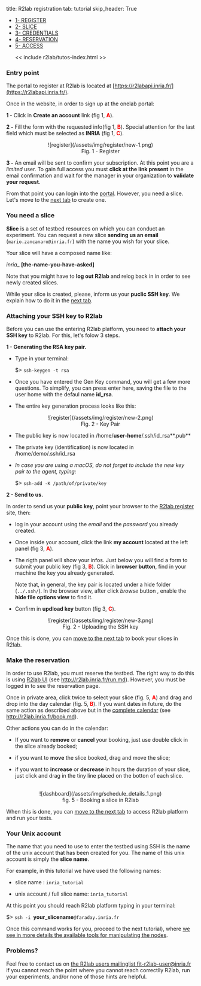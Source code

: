 title: R2lab registration
tab: tutorial
skip_header: True

<script src="/assets/r2lab/open-tab.js"></script>
<script src="/assets/js/diff.js"></script>
<script src="/assets/r2lab/r2lab-diff.js"></script>
<style>@import url("/assets/r2lab/r2lab-diff.css")</style>


<ul class="nav nav-tabs">
  <li class="active"> <a href="#REGISTER">1- REGISTER</a> </li>
  <li> <a href="#SLICE">2- SLICE</a></li>
  <li> <a href="#CREDENTIALS">3- CREDENTIALS</a></li>
  <li> <a href="#RESERVATION">4- RESERVATION</a></li>
  <li> <a href="#ACCESS">5- ACCESS</a></li>

  << include r2lab/tutos-index.html >>
</ul>


<div id="contents" class="tab-content" markdown="1">

<!------------ REGISTER ------------>
<div id="REGISTER" class="tab-pane fade in active" markdown="1">

### Entry point

The portal to register at R2lab is located at
[https://r2labapi.inria.fr/](https://r2labapi.inria.fr/).

Once in the website, in order to sign up at the onelab portal:

**1 -** Click in **Create an account** link (fig 1, <font color="red">**A**</font>).

**2 -** Fill the form with the requested info(fig 1, <font color="red">**B**</font>).
Special attention for the last field which must be selected as **INRIA** (fig 1, <font color="red">**C**</font>).

<center>
![register](/assets/img/register/new-1.png)<br/>
Fig. 1 - Register
</center>

**3 -** An email will be sent to confirm your subscription. At this
  point you are a *limited* user. To gain full access you must **click
  at the link present** in the email confirmation and wait for the
  manager in your organization to **validate your request**.

From that point you can login into the [portal](http://r2lab.inria.fr/index.md).
However, you need a slice. Let's move to the [next tab](javascript:open_tab('SLICE')) to create one.

</div>

<!------------ SLICE ------------>
<div id="SLICE" class="tab-pane fade" markdown="1">

### You need a slice

**Slice** is a set of testbed resources on which you can conduct an
experiment. You can request a new slice **sending us an email** (`mario.zancanaro@inria.fr`) with the name
you wish for your slice.

Your slice will have a composed name like:

*inria*_ **[the-name-you-have-asked]**

Note that you might have to **log out R2lab** and relog back in in order to see
newly created slices.

While your slice is created, please, inform us your **puclic SSH key**.
We explain how to do it in the [next
tab](javascript:open_tab('CREDENTIALS')).

</div>

<!------------ R2LAB ------------>
<div id="CREDENTIALS" class="tab-pane fade" markdown="1">

### Attaching your SSH key to R2lab

Before you can use the entering R2lab platform, you need to **attach your SSH key** to
R2lab. For this, let's folow 3 steps.

**1 - Generating the RSA key pair.**

  - Type in your terminal:

    $> `ssh-keygen -t rsa`

  - Once you have entered the Gen Key command, you will get a few more questions.
    To simplify, you can press enter here, saving the file to the user home with the defaul name **id_rsa**.

  - The entire key generation process looks like this:
  <center>
  ![register](/assets/img/register/new-2.png)<br/>
  Fig. 2 - Key Pair
  </center>

  - The public key is now located in /home/**user-home**/.ssh/id_rsa**.pub**

  - The private key (identification) is now located in /home/demo/.ssh/id_rsa

  - *In case you are using a macOS, do not forget to include the new key pair to the agent, typing:*

    $> `ssh-add -K /path/of/private/key`

**2 - Send to us.**

  In order to send us your **public key**, point your browser to the [R2lab register](http://r2labapi.inria.fr/) site, then:

  - log in your account using the *email* and the *password* you already created.

  - Once inside your account, click the link **my account** located at the left panel (fig 3, <font color="red">**A**</font>).

  - The rigth panel will show your infos. Just below you will find a form to submit your public key (fig 3, <font color="red">**B**</font>). Click in **browser button**, find in your machine the key you already generated.

    Note that, in general, the key pair is located under a hide folder (`../.ssh/`).
    In the browser view, after click *browse* button , enable the **hide file options view** to find it.

  - Confirm in **updload key** button (fig 3, <font color="red">**C**</font>).

  <center>
  ![register](/assets/img/register/new-3.png)<br/>
  Fig. 2 - Uploading the SSH key
  </center>

Once this is done, you can [move to the next
tab](javascript:open_tab('RESERVATION')) to book your slices in R2lab.

</div>

<!------------ RESERVATION ------------>
<div id="RESERVATION" class="tab-pane fade" markdown="1">

### Make the reservation

In order to use R2lab, you must reserve the testbed. The right way to do this is
using [R2lab UI](http://r2lab.inria.fr/run.md) (see http://r2lab.inria.fr/run.md).
However, you must be logged in to see the reservation page.

Once in private area, click twice to select your slice (fig. 5, <font
color="red">**A**</font>) and drag and drop into the day calendar
(fig. 5, <font color="red">**B**</font>).
If you want dates in future, do the same action as described above but in the [complete
calendar](http://r2lab.inria.fr/book.md) (see http://r2lab.inria.fr/book.md).

Other actions you can do in the calendar:

- If you want to **remove** or **cancel** your booking, just use double click in
the slice already booked;

- if you want to **move** the slice booked, drag and move the slice;

- if you want to **increase** or **decrease** in hours the duration of your slice,
just click and drag in the tiny line placed on the botton of each slice.
<br/>
<center>
![dashboard](/assets/img/schedule_details_1.png)<br/>
fig. 5 - Booking a slice in R2lab
</center>

When this is done, you can [move to the next tab](javascript:open_tab('ACCESS'))
to access R2lab platform and run your tests.

</div>


<!------------ ACCESS ------------>
<div id="ACCESS" class="tab-pane fade" markdown="1">

### Your Unix account

The name that you need to use to enter the testbed using SSH is the
name of the unix account that has been created for you. The name of
this unix account is simply the **slice name**.

For example, in this tutorial we have used the following names:

* slice name : `inria_tutorial`

* unix account / full slice name: `inria_tutorial`

At this point you should reach R2lab platform typing in your terminal:

$> `ssh -i `**your_slicename**`@faraday.inria.fr`

Once this command works for you, proceed to the next tutorial), where [we see in more details the available tools
for manipulating the nodes](tuto-200-shell-tools.md).

### Problems?

Feel free to contact us on [the R2lab users mailinglist
fit-r2lab-user@inria.fr](mailto:fit-r2lab-user@inria.fr) if you cannot
reach the point where you cannot reach correctlly R2lab, run your experiments,
and/or none of those hints are helpful.

</div>

</div> <!-- end div contents -->
